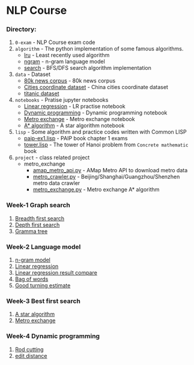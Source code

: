 # NLP Course

### Directory:

1. `0-exam` - NLP Course exam code
2. `algorithm` - The python implementation of some famous algorithms.
    * [lru](algorithm/lru.py) - Least recently used algorithm
    * [ngram](algorithm/ngram.py) - n-gram language model
    * [search](algorithm/search.py) - BFS/DFS search algorithm implementation
3. `data` - Dataset
    * [80k news corpus](data/corpus/80k.tar.gz) - 80k news corpus
    * [Cities coordinate dataset](data/geo/cities.json) - China cities coordinate dataset
    * [titanic dataset](data/titanic/)
4. `notebooks` - Pratise jupyter notebooks
    * [Linear regression](notebooks/linear-regression.ipynb) - LR practise notebook
    * [Dynamic programming](notebooks/dynamic_programming.ipynb) - Dynamic programming notebook
    * [Metro exchange](notebooks/metro.ipynb) - Metro exchange notebook
    * [A* algorithm](notebooks/a_star.ipynb) - A star algorithm notebook
5. `lisp` - Some algorithm and practice codes written with Common LISP
    * [paip-ex1.lisp](lisp/paip-ex1.lisp) - PAIP book chapter 1 exams
    * [tower.lisp](lisp/tower.lisp) - The tower of Hanoi problem from `Concrete mathematic` book
6. `project` - class related project
    * metro_exchange
        * [amap_metro_api.py](project/metro_exchange/amap_metro_api.py) - AMap Metro API to download metro data
        * [metro_crawler.py](project/metro_exchange/metro_crawler.py) - Beijing/Shanghai/Guangzhou/Shenzhen metro data crawler
        * [metro_exchange.py](project/metro_exchange/metro_exchange.py) - Metro exchange A* algorithm

### Week-1 Graph search

1. [Breadth first search](algorithm/search.py)
2. [Depth first search](algorithm/search.py)
3. [Gramma tree](0-exam/sentence_parser.py)

### Week-2 Language model

1. [n-gram model](algorithm/ngram.py)
2. [Linear regression](algorithm/linear_regression.py)
3. [Linear regression result compare](notebooks/linear-regression.ipynb)
4. [Bag of words](algorithm/bag_of_words.py)
5. [Good turning estimate](algorithm/good_turning_estimate.py)

### Week-3 Best first search

1. [A star algorithm](algorithm/a_star.py)
2. [Metro exchange](project/metro_exchange)

### Week-4 Dynamic programming

1. [Rod cutting](algorithm/rod_cutting.py)
2. [edit distance](algorithm/edit_distance.py)
